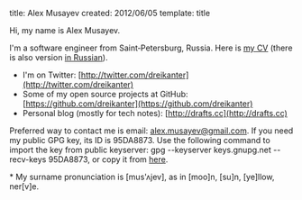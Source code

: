 title: Alex Musayev
created: 2012/06/05
template: title

Hi, my name is Alex Musayev.

I'm a software engineer from Saint&#8209;Petersburg, Russia. Here is [my CV](/alexm-cv-en.pdf) (there is also version [in&nbsp;Russian](/alexm-cv-ru.pdf)).

* I'm on Twitter: [http://twitter.com/dreikanter](http://twitter.com/dreikanter)
* Some of my open source projects at GitHub: [https://github.com/dreikanter](https://github.com/dreikanter)
* Personal blog (mostly for tech notes): [http://drafts.cc](http://drafts.cc)

Preferred way to contact me is email: [alex.musayev@gmail.com](mailto:alex.musayev@gmail.com). If you need my public GPG key, its ID is 95DA8873. Use the following command to import the key from public keyserver: gpg --keyserver keys.gnupg.net --recv-keys 95DA8873, or copy it from [here](/alexm-gpg.txt).

<span class="text-muted">* My surname pronunciation is \[mus'&#652;jev\], as in [moo]n, [su]n, [ye]llow, ner[v]e.</span>
